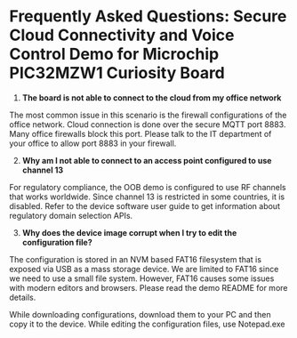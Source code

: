 # Frequently Asked Questions: Secure Cloud Connectivity and Voice Control Demo for Microchip PIC32MZW1 Curiosity Board

1.  **The board is not able to connect to the cloud from my office network**

The most common issue in this scenario is the firewall configurations of the office network. Cloud connection is done over the secure MQTT port 8883. Many office firewalls block this port. Please talk to the IT department of your office to allow port 8883 in your firewall.

2.  **Why am I not able to connect to an access point configured to use channel 13**

For regulatory compliance, the OOB demo is configured to use RF channels that works worldwide. Since channel 13 is restricted in some countries, it is disabled. Refer to the device software user guide to get information about regulatory domain selection APIs.

3.  **Why does the device image corrupt when I try to edit the configuration file?**

The configuration is stored in an NVM based FAT16 filesystem that is exposed via USB as a mass storage device. We are limited to FAT16 since we need to use a small file system. However, FAT16 causes some issues with modern editors and browsers. Please read the demo README for more details. 

While downloading configurations, download them to your PC and then copy it to the device. While editing the configuration files, use Notepad.exe
